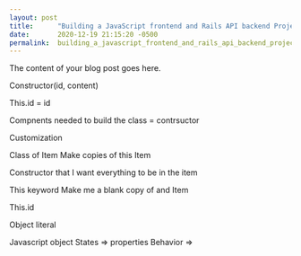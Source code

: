 ```yaml
---
layout: post
title:      "Building a JavaScript frontend and Rails API backend Project for Beginners"
date:       2020-12-19 21:15:20 -0500
permalink:  building_a_javascript_frontend_and_rails_api_backend_project_for_beginners
---
```



The content of your blog post goes here.

Constructor(id, content)

This.id = id

Compnents needed to build the class = contrsuctor

Customization

Class of Item
Make copies of this Item

Constructor that I want everything to be in the item

This keyword
Make me a blank copy of and Item

This.id

Object literal

Javascript object
States => properties
Behavior => 

